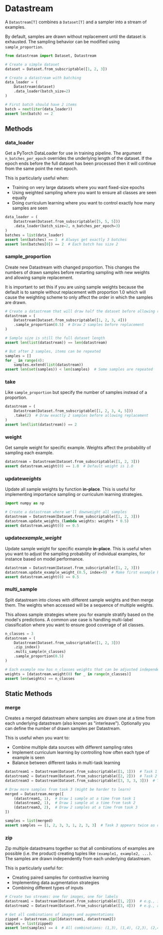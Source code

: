 # Datastream

A `Datastream[T]` combines a `Dataset[T]` and a sampler into a stream of examples.

By default, samples are drawn without replacement until the dataset is exhausted. The sampling behavior can be modified using `sample_proportion`.

```python test
from datastream import Dataset, Datastream

# Create a simple dataset
dataset = Dataset.from_subscriptable([1, 2, 3])

# Create a datastream with batching
data_loader = (
    Datastream(dataset)
    .data_loader(batch_size=2)
)

# First batch should have 2 items
batch = next(iter(data_loader))
assert len(batch) == 2
```

## Methods

### data_loader

Get a PyTorch DataLoader for use in training pipeline. The argument `n_batches_per_epoch` overrides the underlying length of the dataset.
If the epoch ends before the full dataset has been processed then it will continue from the same point the next epoch.

This is particularly useful when:

- Training on very large datasets where you want fixed-size epochs
- Using weighted sampling where you want to ensure all classes are seen equally
- Doing curriculum learning where you want to control exactly how many samples are seen

```python test
data_loader = (
    Datastream(Dataset.from_subscriptable([5, 5, 5]))
    .data_loader(batch_size=2, n_batches_per_epoch=3)
)
batches = list(data_loader)
assert len(batches) == 3  # Always get exactly 3 batches
assert len(batches[0]) == 2  # Each batch has size 2
```

### sample_proportion

Create new Datastream with changed proportion. This changes the numbers of drawn samples before restarting sampling with new weights
and allowing sample replacement.

It is important to set this if you are using sample weights because the default is to sample without replacement with proportion 1.0 which will
cause the weighting scheme to only affect the order in which the samples are drawn.

```python test
# Create a datastream that will draw half the dataset before allowing replacement
datastream = (
    Datastream(Dataset.from_subscriptable([1, 2, 3, 4]))
    .sample_proportion(0.5)  # Draw 2 samples before replacement
)

# Sample size is still the full dataset length
assert len(list(datastream)) == len(datastream)

# But after 2 samples, items can be repeated
samples = []
for _ in range(4):
    samples.extend(list(datastream))
assert len(set(samples)) < len(samples)  # Some samples are repeated
```

### take

Like `sample_proportion` but specify the number of samples instead of a proportion.

```python test
datastream = (
    Datastream(Dataset.from_subscriptable([1, 2, 3, 4, 5]))
    .take(2)  # Draw exactly 2 samples before allowing replacement
)
assert len(list(datastream)) == 2
```

### weight

Get sample weight for specific example. Weights affect the probability of sampling each example.

```python test
datastream = Datastream(Dataset.from_subscriptable([1, 2, 3]))
assert datastream.weight(0) == 1.0  # Default weight is 1.0
```

### update*weights*

Update all sample weights by function **in-place**. This is useful for implementing importance sampling
or curriculum learning strategies.

```python test
import numpy as np

# Create a datastream where we'll downweight all samples
datastream = Datastream(Dataset.from_subscriptable([1, 2, 3]))
datastream.update_weights_(lambda weights: weights * 0.5)
assert datastream.weight(0) == 0.5
```

### update*example_weight*

Update sample weight for specific example **in-place**. This is useful when you want to adjust
the sampling probability of individual examples, for instance based on model performance.

```python test
datastream = Datastream(Dataset.from_subscriptable([1, 2, 3]))
datastream.update_example_weight_(0.5, index=0)  # Make first example half as likely
assert datastream.weight(0) == 0.5
```

### multi_sample

Split datastream into clones with different sample weights and then merge them. The weights when accessed will be a sequence of multiple weights.

This allows sample strategies where you for example stratify based on the model's predictions. A common use case is handling
multi-label classification where you want to ensure good coverage of all classes.

```python test
n_classes = 3
datastream = (
    Datastream(Dataset.from_subscriptable([1, 2, 3]))
    .zip_index()
    .multi_sample(n_classes)
    .sample_proportion(0.5)
)

# Each example now has n_classes weights that can be adjusted independently
weights = [datastream.weight(0) for _ in range(n_classes)]
assert len(weights) == n_classes
```

## Static Methods

### merge

Creates a merged datastream where samples are drawn one at a time from each underlying datastream (also known as "interleave").
Optionally you can define the number of drawn samples per Datastream.

This is useful when you want to:

- Combine multiple data sources with different sampling rates
- Implement curriculum learning by controlling how often each type of example is seen
- Balance between different tasks in multi-task learning

```python test
datastream1 = Datastream(Dataset.from_subscriptable([1, 1]))  # Task 1
datastream2 = Datastream(Dataset.from_subscriptable([2, 2]))  # Task 2
datastream3 = Datastream(Dataset.from_subscriptable([3, 3, 3, 3]))  # Task 3

# Draw more samples from task 3 (might be harder to learn)
merged = Datastream.merge([
    (datastream1, 1),  # Draw 1 sample at a time from task 1
    (datastream2, 1),  # Draw 1 sample at a time from task 2
    (datastream3, 2),  # Draw 2 samples at a time from task 3
])

samples = list(merged)
assert samples == [1, 2, 3, 3, 1, 2, 3, 3]  # Task 3 appears twice as often
```

### zip

Zip multiple datastreams together so that all combinations of examples are possible (i.e. the product) creating tuples like `(example1, example2, ...)`.
The samples are drawn independently from each underlying datastream.

This is particularly useful for:

- Creating paired samples for contrastive learning
- Implementing data augmentation strategies
- Combining different types of inputs

```python test
# Create two streams: one for images, one for labels
datastream1 = Datastream(Dataset.from_subscriptable([1, 2]))  # e.g., image IDs
datastream2 = Datastream(Dataset.from_subscriptable([3, 4]))  # e.g., augmentation params

# Get all combinations of images and augmentations
zipped = Datastream.zip([datastream1, datastream2])
samples = list(zipped)
assert len(samples) == 4  # All combinations: (1,3), (1,4), (2,3), (2,4)
```
